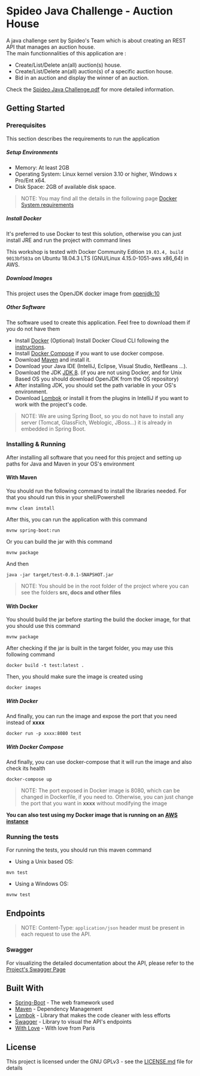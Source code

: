 # Spideo Java Challenge - Auction House

A java challenge sent by Spideo's Team which is about creating an REST API that manages an auction house.<br>The main functionnalities of this application are :
  
* Create/List/Delete an(all) auction(s) house.
* Create/List/Delete an(all) auction(s) of a specific auction house.
* Bid in an auction and display the winner of an auction.

Check the [Spideo Java Challenge.pdf](docs/Spideo_Java_Challenge.pdf) for more detailed information.

## Getting Started

### Prerequisites

This section describes the requirements to run the application

##### Setup Environments

* Memory: At least 2GB
* Operating System: Linux kernel version 3.10 or higher, Windows x Pro/Ent x64.
* Disk Space: 2GB of available disk space.

> NOTE: You may find all the details in the following page [Docker System requirements](https://docs.docker.com/datacenter/ucp/1.1/installation/system-requirements/)

##### Install Docker

It's preferred to use Docker to test this solution, otherwise you can just install JRE and run the project with command lines

This workshop is tested with Docker Community Edition `19.03.4, build 9013bf583a` on Ubuntu 18.04.3 LTS (GNU/Linux 4.15.0-1051-aws x86_64) in AWS.

##### Download Images
This project uses the OpenJDK docker image from [openjdk:10](https://hub.docker.com/_/openjdk)

##### Other Software

The software used to create this application. Feel free to download them if you do not have them

* Install [Docker](https://docs.docker.com/install/)
(Optional) Install Docker Cloud CLI following the [instructions](https://docs.docker.com/docker-cloud/installing-cli/).
* Install [Docker Compose](https://docs.docker.com/compose/) if you want to use docker compose.
* Download [Maven](https://maven.apache.org/download.cgi) and install it.
* Download your Java IDE (IntelliJ, Eclipse, Visual Studio, NetBeans ...).
* Download the JDK [JDK 8](https://www.oracle.com/technetwork/java/javase/downloads/jdk8-downloads-2133151.html).
(if you are not using Docker, and for Unix Based OS you should download OpenJDK from the OS repository)
* After installing JDK, you should set the path variable in your OS's environment.
* Download [Lombok](https://projectlombok.org/download) or install it from the plugins in IntelliJ if you want to work with the project's code.
> NOTE: We are using Spring Boot, so you do not have to install any server (Tomcat, GlassFich, Weblogic, JBoss...) it is already in embedded in Spring Boot.

### Installing & Running

After installing all software that you need for this project and setting up paths for Java and Maven in your OS's environment

#### With Maven 
You should run the following command to install the libraries needed. For that you should run this in your shell/Powershell
```
mvnw clean install
```
After this, you can run the application with this command
```
mvnw spring-boot:run
```
Or you can build the jar with this command
```
mvnw package 
```
And then 
```
java -jar target/test-0.0.1-SNAPSHOT.jar
```
>NOTE: You should be in the root folder of the project where you can see the folders **src, docs and other files**

#### With Docker

You should build the jar before starting the build the docker image, for that you should use this command
```
mvnw package
```
After checking if the jar is built in the target folder, you may use this following command
```
docker build -t test:latest .
```
Then, you should make sure the image is created using
```
docker images
```
##### With Docker
And finally, you can run the image and expose the port that you need instead of **xxxx** 
```
docker run -p xxxx:8080 test
```

##### With Docker Compose
And finally, you can use docker-compose that it will run the image and also check its health
```
docker-compose up
```

>NOTE: The port exposed in Docker image is 8080, which can be changed in Dockerfile, if you need to. Otherwise, you can just change the port that you want in **xxxx** without modifying the image

**You can also test using my Docker image that is running on an [AWS instance](http://13.48.136.181:8080/api/)**

### Running the tests

For running the tests, you should run this maven command
* Using a Unix based OS: 
```
mvn test
```
* Using a Windows OS:
```
mvnw test
```

## Endpoints

>NOTE: Content-Type: ``application/json`` header must be present in each request to use the API.

### Swagger

For visualizing the detailed documentation about the API, please refer to the [Project's Swagger Page](http://13.48.136.181:8080/api/swagger-ui.html#/auction-house-controller)

## Built With

* [Spring-Boot](https://spring.io/projects/spring-boot) - The web framework used
* [Maven](https://maven.apache.org/) - Dependency Management
* [Lombok](https://projectlombok.org/) - Library that makes the code cleaner with less efforts
* [Swagger](https://swagger.io/tools/swagger-ui/) - Library to visual the API's endpoints
* [With Love](https://github.com/Amraneze) - With love from Paris

## License

This project is licensed under the GNU GPLv3 - see the [LICENSE.md](LICENSE.md) file for details